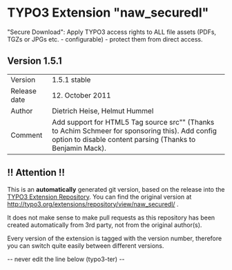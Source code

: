 # TYPO3 Extension "naw_securedl"
"Secure Download": Apply TYPO3 access rights to ALL file assets (PDFs, TGZs or JPGs etc. - configurable) - protect them from direct access.

## Version 1.5.1




<table>
	<tr><td>Version</td><td>1.5.1 stable</td></tr>
	<tr><td>Release date</td><td>12. October 2011</td></tr>
	<tr><td>Author</td><td>Dietrich Heise, Helmut Hummel</td></tr>
	<tr><td>Comment</td><td> Add support for HTML5 Tag source src"" (Thanks to Achim Schmeer for sponsoring this).
 Add config option to disable content parsing (Thanks to Benjamin Mack).</td></tr>
</table>

## !! Attention !!
This is an **automatically** generated git version, based on the release into the [TYPO3 Extension Repository](http://www.typo3.org/extensions/).
You can find the original version at http://typo3.org/extensions/repository/view/naw_securedl/ .

It does not make sense to make pull requests as this repository has been created automatically from 3rd party, not from the original author(s).

Every version of the extension is tagged with the version number, therefore you can switch quite easily between different versions.


-- never edit the line below (typo3-ter) --